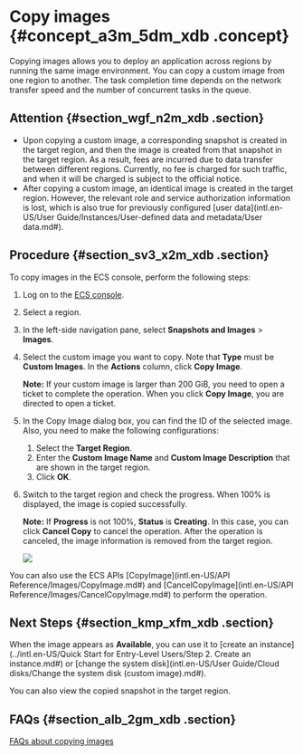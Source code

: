 # Copy images {#concept_a3m_5dm_xdb .concept}

Copying images allows you to deploy an application across regions by running the same image environment. You can copy a custom image from one region to another. The task completion time depends on the network transfer speed and the number of concurrent tasks in the queue.

## Attention {#section_wgf_n2m_xdb .section}

-   Upon copying a custom image, a corresponding snapshot is created in the target region, and then the image is created from that snapshot in the target region. As a result, fees are incurred due to data transfer between different regions. Currently, no fee is charged for such traffic, and when it will be charged is subject to the official notice.
-   After copying a custom image, an identical image is created in the target region. However, the relevant role and service authorization information is lost, which is also true for previously configured [user data](intl.en-US/User Guide/Instances/User-defined data and metadata/User data.md#).

## Procedure {#section_sv3_x2m_xdb .section}

To copy images in the ECS console, perform the following steps:

1.  Log on to the [ECS console](https://ecs.console.aliyun.com/).
2.  Select a region.
3.  In the left-side navigation pane, select **Snapshots and Images** \> **Images**.
4.  Select the custom image you want to copy. Note that **Type** must be **Custom Images**. In the **Actions** column, click **Copy Image**.

    **Note:** If your custom image is larger than 200 GiB, you need to open a ticket to complete the operation. When you click **Copy Image**, you are directed to open a ticket.

5.  In the Copy Image dialog box, you can find the ID of the selected image. Also, you need to make the following configurations:
    1.  Select the **Target Region**.
    2.  Enter the **Custom Image Name** and **Custom Image Description** that are shown in the target region.
    3.  Click **OK**.
6.  Switch to the target region and check the progress. When 100% is displayed, the image is copied successfully.

    **Note:** If **Progress** is not 100%, **Status** is **Creating**. In this case, you can click **Cancel Copy** to cancel the operation. After the operation is canceled, the image information is removed from the target region.

    ![](http://static-aliyun-doc.oss-cn-hangzhou.aliyuncs.com/assets/img/9699/15391774316780_en-US.png)


You can also use the ECS APIs [CopyImage](intl.en-US/API Reference/Images/CopyImage.md#) and [CancelCopyImage](intl.en-US/API Reference/Images/CancelCopyImage.md#) to perform the operation.

## Next Steps {#section_kmp_xfm_xdb .section}

When the image appears as **Available**, you can use it to [create an instance](../intl.en-US/Quick Start for Entry-Level Users/Step 2. Create an instance.md#) or [change the system disk](intl.en-US/User Guide/Cloud disks/Change the system disk (custom image).md#).

You can also view the copied snapshot in the target region.

## FAQs {#section_alb_2gm_xdb .section}

[FAQs about copying images](https://www.alibabacloud.com/help/zh/faq-detail/40569.htm?spm=a2c63.q38357.a3.5.218e437aDm1XZR)

